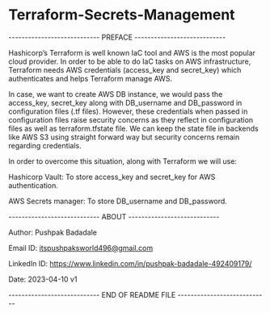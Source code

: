 # Terraform-Secrets-Management

---------------------------- PREFACE ---------------------------- 

Hashicorp’s Terraform is well known IaC tool and AWS is the most popular cloud provider.
In order to be able to do IaC tasks on AWS infrastructure, Terraform needs AWS credentials (access_key and secret_key) which authenticates and helps Terraform manage AWS.

In case, we want to create AWS DB instance, we would pass the access_key, secret_key along with DB_username and DB_password in configuration files (.tf files).
However, these credentials when passed in configuration files raise security concerns as they reflect in configuration files as well as terraform.tfstate file. We can keep the state file in backends like AWS S3 using straight forward way but security concerns remain regarding credentials.


In order to overcome this situation, along with Terraform we will use:

Hashicorp Vault: To store access_key and secret_key for AWS authentication.

AWS Secrets manager: To store DB_username and DB_password.

---------------------------- ABOUT ----------------------------

Author: Pushpak Badadale

Email ID: itspushpaksworld496@gmail.com

LinkedIn ID: https://www.linkedin.com/in/pushpak-badadale-492409179/

Date: 2023-04-10 v1


---------------------------- END OF README FILE ----------------------------
